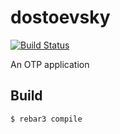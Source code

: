 dostoevsky
=====

[![Build Status](https://travis-ci.org/Raphexion/dostoevsky.svg?branch=master)](https://travis-ci.org/Raphexion/dostoevsky)

An OTP application

Build
-----

	$ rebar3 compile
